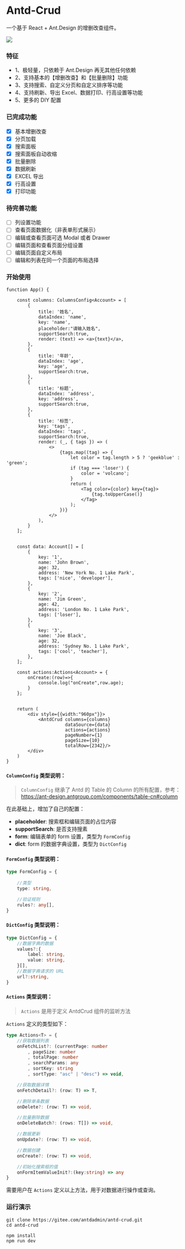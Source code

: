 # Antd-Crud

一个基于 React + Ant.Design 的增删改查组件。

![](./docs/assets/images/01.png)

### 特征

- 1、极轻量，只依赖于 Ant.Design 再无其他任何依赖
- 2、支持基本的【增删改查】和【批量删除】功能
- 3、支持搜索、自定义分页和自定义排序等功能
- 4、支持刷新、导出 Excel、数据打印、行高设置等功能
- 5、更多的 DIY 配置

### 已完成功能
- [x] 基本增删改查
- [x] 分页加载
- [x] 搜索面板
- [x] 搜索面板自动收缩
- [x] 批量删除
- [x] 数据刷新
- [x] EXCEL 导出
- [x] 行高设置
- [x] 打印功能

### 待完善功能

- [ ] 列设置功能  
- [ ] 查看页面数据化（非表单形式展示）
- [ ] 编辑或查看页面可选 Modal 或者 Drawer
- [ ] 编辑页面和查看页面分组设置
- [ ] 编辑页面自定义布局
- [ ] 编辑和列表在同一个页面的布局选择

### 开始使用

```tsx
function App() {

    const columns: ColumnsConfig<Account> = [
        {
            title: '姓名',
            dataIndex: 'name',
            key: 'name',
            placeholder:"请输入姓名",
            supportSearch:true,
            render: (text) => <a>{text}</a>,
        },
        {
            title: '年龄',
            dataIndex: 'age',
            key: 'age',
            supportSearch:true,
        },
        {
            title: '标题',
            dataIndex: 'address',
            key: 'address',
            supportSearch:true,
        },
        {
            title: '标签',
            key: 'tags',
            dataIndex: 'tags',
            supportSearch:true,
            render: (_, { tags }) => (
                <>
                    {tags.map((tag) => {
                        let color = tag.length > 5 ? 'geekblue' : 'green';
                        if (tag === 'loser') {
                            color = 'volcano';
                        }
                        return (
                            <Tag color={color} key={tag}>
                                {tag.toUpperCase()}
                            </Tag>
                        );
                    })}
                </>
            ),
        }
    ];


    const data: Account[] = [
        {
            key: '1',
            name: 'John Brown',
            age: 32,
            address: 'New York No. 1 Lake Park',
            tags: ['nice', 'developer'],
        },
        {
            key: '2',
            name: 'Jim Green',
            age: 42,
            address: 'London No. 1 Lake Park',
            tags: ['loser'],
        },
        {
            key: '3',
            name: 'Joe Black',
            age: 32,
            address: 'Sydney No. 1 Lake Park',
            tags: ['cool', 'teacher'],
        },
    ];

    const actions:Actions<Account> = {
        onCreate:(row)=>{
            console.log("onCreate",row.age);
        }
    };


    return (
        <div style={{width:"960px"}}>
            <AntdCrud columns={columns}
                      dataSource={data}
                      actions={actions}
                      pageNumber={1}
                      pageSize={10}
                      totalRow={2342}/>
        </div>
    )
}
```

#### `ColumnConfig` 类型说明：

> `ColumnConfig` 继承了 Antd 的 Table 的 Column 的所有配置，参考：https://ant-design.antgroup.com/components/table-cn#column

在此基础上，增加了自己的配置：

* **placeholder**: 搜索框和编辑页面的占位内容
* **supportSearch**: 是否支持搜素
* **form**: 编辑表单的 form 设置，类型为 `FormConfig`
* **dict**: form 的数据字典设置，类型为 `DictConfig`


#### `FormConfig` 类型说明：

```ts
type FormConfig = {
    
    //类型
    type: string,

    //验证规则
    rules?: any[],
}
```


#### `DictConfig` 类型说明：

```ts
type DictConfig = {
    //数据字典的数据
    values?:{
        label: string,
        value: string,
    }[],
    //数据字典请求的 URL
    url?:string,
}
```


#### `Actions` 类型说明：

> `Actions` 是用于定义 AntdCrud 组件的监听方法

`Actions`  定义的类型如下：

```ts
type Actions<T> = {
    //获取数据列表
    onFetchList?: (currentPage: number
        , pageSize: number
        , totalPage: number
        , searchParams: any
        , sortKey: string
        , sortType: "asc" | "desc") => void,

    //获取数据详情
    onFetchDetail?: (row: T) => T,

    //删除单条数据
    onDelete?: (row: T) => void,

    //批量删除数据
    onDeleteBatch?: (rows: T[]) => void,

    //数据更新
    onUpdate?: (row: T) => void,

    //数据创建
    onCreate?: (row: T) => void,

    //初始化搜索框的值
    onFormItemValueInit?:(key:string) => any
}
```

需要用户在 `Actions` 定义以上方法，用于对数据进行操作或查询。

### 运行演示

```shell
git clone https://gitee.com/antdadmin/antd-crud.git
cd antd-crud

npm install
npm run dev
```